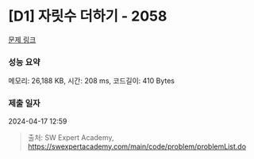 # [D1] 자릿수 더하기 - 2058 

[문제 링크](https://swexpertacademy.com/main/code/problem/problemDetail.do?contestProbId=AV5QPRjqA10DFAUq) 

### 성능 요약

메모리: 26,188 KB, 시간: 208 ms, 코드길이: 410 Bytes

### 제출 일자

2024-04-17 12:59



> 출처: SW Expert Academy, https://swexpertacademy.com/main/code/problem/problemList.do